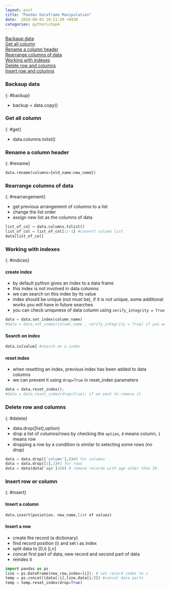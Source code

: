 ```yaml
---
layout: post
title: "Pandas Dataframe Manipulation"
date:  2018-09-03 19:11:39 +0430
categories: python\chap4
---
```

[Backaup data](#backup)   
[Get all column ](#get)   
[Rename a column header](#rename)   
[Rearrange columns of data](#rearrangement)  
[Working with indexes](#indices)  
[Delete row and columns](#delete)  
[Insert row and columns](#insert)  

### Backaup data
{: #backup}
- backup = data.copy()

### Get all column 
{: #get}
- data.columns.tolist()


### Rename a column header
{: #rename}

```python
data.rename(columns={old_name:new_name})
```

### Rearrange columns of data
{: #rearrangement}
- get previous arrangement of columns to a list
- change the list order 
- assign new list as the columns of data

```python
list_of_col = data.columns.tolist()
list_of_col = list_of_col[::-1] #convert column list
data[list_of_col]
```
### Working with indexes
{: #indices}
#### create index
- by default python gives an index to a data frame
- this index is not involved in data columns
- we can search on this index by its value
- index should be unique (not must be), if it is not unique, some additional works you will have in future searches
- you can check uniquness of data column using `verify_integrity = True`

```python
data = data.set_index(column_name)
#data = data.set_index(column_name , verify_integrity = True) if you want to check uniqueness
```

#### Search on index
```python
data.ix[value] #search on a index
```
#### reset index
- when resetting an index, previous index has been added to data columns
- we can prevent it using `drop=True` in reset_index parameters
```python
data = data.reset_index(); 
#data = data.reset_index(drop=True); if we want to remove it 
```

### Delete row and columns
{: #delete}
- data.drop([list],option)
- drop a list of columns/rows by checking the `option`, `0` means column, `1` means row
- dropping a row by a condition is similar to selecting some rows (no drop)

```python
data = data.drop(['column'],0)#0 for columns
data = data.drop([1],1)#1 for rows
data = data(data['age']<50) # remove records with age older than 50
```
### Insert row or column
{: #insert}
#### Insert a column
```python
data.insert(posiotion, new_name,list of values)
```
#### Insert a row
- create the record (a dictionary)
- find record position (i) and set i as index
- split data to [0,i) [i,n]
- concat first part of data, new record and second part of data
- reindex it

```python
import pandas as ps
line = ps.DataFrame(new_row,index=[i]); # set record index to i
temp = ps.concat([data[:i],line,data[i:]]) #concat data parts
temp = temp.reset_index(drop=True)
```
